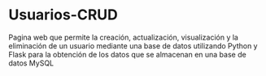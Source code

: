 # Usuarios-CRUD
Pagina web que permite la creación, actualización, visualización y la eliminación de un usuario mediante una base de datos utilizando Python y Flask para la obtención de los datos que se almacenan en una base de datos MySQL 
